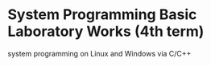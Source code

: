# System Programming Basic Laboratory Works (4th term)
system programming on Linux and Windows via C/C++
